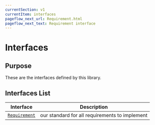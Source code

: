 ```yaml
---
currentSection: v1
currentItem: interfaces
pageflow_next_url: Requirement.html
pageflow_next_text: Requirement interface
---
```


# Interfaces

## Purpose

These are the interfaces defined by this library.

## Interfaces List

Interface | Description
------|------------
[`Requirement`](Requirement.html) | our standard for all requirements to implement
